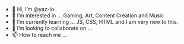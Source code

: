 - 👋 Hi, I’m @yaz-io
- 👀 I’m interested in ... Gaming, Art, Content Creation and Music
- 🌱 I’m currently learning ... JS, CSS, HTML and I am very new to this.
- 💞️ I’m looking to collaborate on ... 
- 📫 How to reach me ... 

<!---
yaz-io/yaz-io is a ✨ special ✨ repository because its `README.md` (this file) appears on your GitHub profile.
You can click the Preview link to take a look at your changes.
--->
